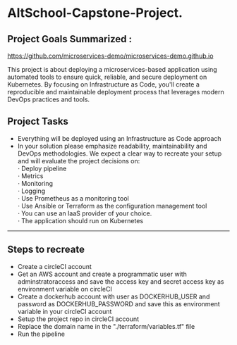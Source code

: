# AltSchool-Capstone-Project.

## Project Goals Summarized :

https://github.com/microservices-demo/microservices-demo.github.io

This project is about deploying a microservices-based application using automated tools to ensure quick, reliable, and secure deployment on Kubernetes. By focusing on Infrastructure as Code, you'll create a reproducible and maintainable deployment process that leverages modern DevOps practices and tools. 

## Project Tasks

- Everything will be deployed using an Infrastructure as Code approach
- In your solution please emphasize readability, maintainability and DevOps methodologies. We expect a clear way to recreate your setup and will evaluate the
  project decisions on:  
  · Deploy pipeline  
  · Metrics  
  · Monitoring  
  · Logging  
  · Use Prometheus as a monitoring tool  
  · Use Ansible or Terraform as the configuration management tool  
  · You can use an IaaS provider of your choice.  
  · The application should run on Kubernetes

---

## Steps to recreate

- Create a circleCI account
- Get an AWS account and create a programmatic user with adminstratoraccess and save the access key and secret access key as environment variable on circleCI
- Create a dockerhub account with user as DOCKERHUB_USER and password as DOCKERHUB_PASSWORD and save this as environment variable in your circleCI account
- Setup the project repo in circleCI account
- Replace the domain name in the "./terraform/variables.tf" file
- Run the pipeline
